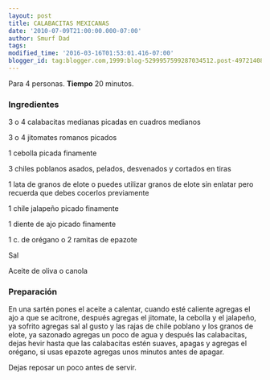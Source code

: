 ```yaml
---
layout: post
title: CALABACITAS MEXICANAS
date: '2010-07-09T21:00:00.000-07:00'
author: Smurf Dad
tags: 
modified_time: '2016-03-16T01:53:01.416-07:00'
blogger_id: tag:blogger.com,1999:blog-5299957599287034512.post-497214086600885725
---
```


Para 4 personas.
<b>Tiempo</b> 20 minutos.

<h3>Ingredientes</h3>

3 o 4 calabacitas medianas picadas en cuadros medianos

3 o 4 jitomates romanos picados

1 cebolla picada finamente

3 chiles poblanos asados, pelados, desvenados y cortados en tiras

1 lata de granos de elote o puedes utilizar granos de elote sin enlatar pero recuerda que debes cocerlos previamente

1 chile jalapeño picado finamente

1 diente de ajo picado finamente

1 c. de orégano o 2 ramitas de epazote

Sal

Aceite de oliva o canola

<h3>Preparación</h3>

En una sartén pones el aceite a calentar, cuando esté caliente agregas el ajo a que se acitrone, después agregas el jitomate, la cebolla y el jalapeño, ya sofrito agregas sal al gusto y las rajas de chile poblano y los granos de elote, ya sazonado agregas un poco de agua y después las calabacitas, dejas hevir hasta que las calabacitas estén suaves, apagas y agregas el orégano, si usas epazote agregas unos minutos antes de apagar.

Dejas reposar un poco antes de servir.

